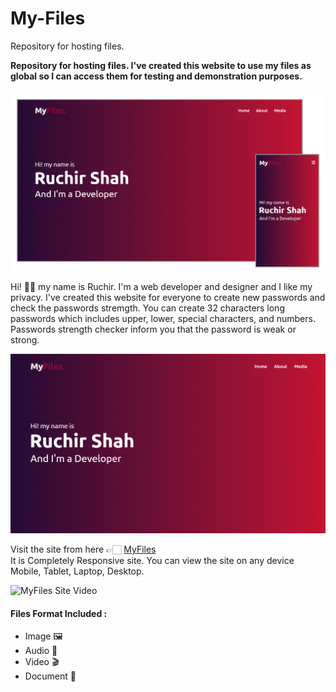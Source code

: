 # My-Files
Repository for hosting files.

 **Repository for hosting files. I've created this website to use my files as global so I can access them for testing and demonstration purposes.**

[![MyFiles Site Screenshot](/include/readme-files/MyFiles-site-hero-image.png)](https://theruchirshah.github.io/My-Files/)

Hi! 👋🏻 my name is Ruchir. I'm a web developer and designer and I like my privacy. I've created this website for everyone to create new passwords and check the passwords stremgth. You can create 32 characters long passwords which includes upper, lower, special characters, and numbers. Passwords strength checker inform you that the password is weak or strong.

[![MyFiles Site Screenshot](include/readme-files/hero-image.png)](https://theruchirshah.github.io/My-Files/)

Visit the site from here 👉🏻 [MyFiles](https://theruchirshah.github.io/My-Files)<br/> 
It is Completely Responsive site. You can view the site on any device Mobile, Tablet, Laptop, Desktop.

![MyFiles Site Video](https://media.giphy.com/media/W36goaQ0CYIUXwmBLy/giphy.gif)

#### Files Format Included :
 - Image 🖼️
 - Audio 🎵
 - Video 🎬
 - Document 📄
